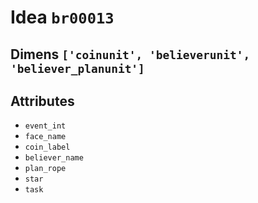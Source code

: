 # Idea `br00013`

## Dimens `['coinunit', 'believerunit', 'believer_planunit']`

## Attributes
- `event_int`
- `face_name`
- `coin_label`
- `believer_name`
- `plan_rope`
- `star`
- `task`
